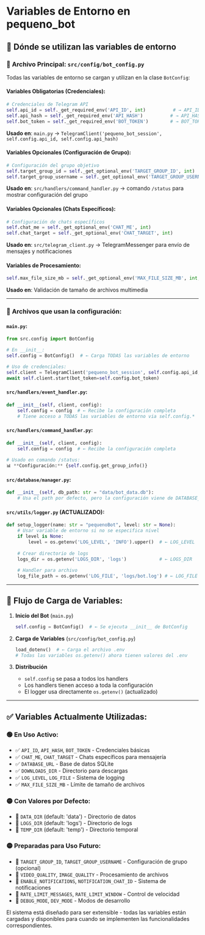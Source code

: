 # Variables de Entorno en pequeno_bot

## 📍 **Dónde se utilizan las variables de entorno**

### 🔧 **Archivo Principal: `src/config/bot_config.py`**

Todas las variables de entorno se cargan y utilizan en la clase `BotConfig`:

#### Variables Obligatorias (Credenciales):
```python
# Credenciales de Telegram API
self.api_id = self._get_required_env('API_ID', int)          # → API_ID
self.api_hash = self._get_required_env('API_HASH')          # → API_HASH  
self.bot_token = self._get_required_env('BOT_TOKEN')        # → BOT_TOKEN
```
**Usado en**: `main.py` → `TelegramClient('pequeno_bot_session', self.config.api_id, self.config.api_hash)`

#### Variables Opcionales (Configuración de Grupo):
```python
# Configuración del grupo objetivo
self.target_group_id = self._get_optional_env('TARGET_GROUP_ID', int)      # → TARGET_GROUP_ID
self.target_group_username = self._get_optional_env('TARGET_GROUP_USERNAME') # → TARGET_GROUP_USERNAME
```
**Usado en**: `src/handlers/command_handler.py` → comando `/status` para mostrar configuración del grupo

#### Variables Opcionales (Chats Específicos):
```python
# Configuración de chats específicos
self.chat_me = self._get_optional_env('CHAT_ME', int)                      # → CHAT_ME
self.chat_target = self._get_optional_env('CHAT_TARGET', int)              # → CHAT_TARGET
```
**Usado en**: `src/telegram_client.py` → TelegramMessenger para envío de mensajes y notificaciones

#### Variables de Procesamiento:
```python
self.max_file_size_mb = self._get_optional_env('MAX_FILE_SIZE_MB', int, 20) # → MAX_FILE_SIZE_MB
```
**Usado en**: Validación de tamaño de archivos multimedia

---

### 🎯 **Archivos que usan la configuración:**

#### `main.py`:
```python
from src.config import BotConfig

# En __init__:
self.config = BotConfig()  # ← Carga TODAS las variables de entorno

# Uso de credenciales:
self.client = TelegramClient('pequeno_bot_session', self.config.api_id, self.config.api_hash)
await self.client.start(bot_token=self.config.bot_token)
```

#### `src/handlers/event_handler.py`:
```python
def __init__(self, client, config):
    self.config = config  # ← Recibe la configuración completa
    # Tiene acceso a TODAS las variables de entorno via self.config.*
```

#### `src/handlers/command_handler.py`:
```python
def __init__(self, client, config):
    self.config = config  # ← Recibe la configuración completa
    
# Usado en comando /status:
📊 **Configuración:** {self.config.get_group_info()}
```

#### `src/database/manager.py`:
```python
def __init__(self, db_path: str = "data/bot_data.db"):
    # Usa el path por defecto, pero la configuración viene de DATABASE_URL
```

#### `src/utils/logger.py` (ACTUALIZADO):
```python
def setup_logger(name: str = "pequenoBot", level: str = None):
    # Usar variable de entorno si no se especifica nivel
    if level is None:
        level = os.getenv('LOG_LEVEL', 'INFO').upper()  # ← LOG_LEVEL
    
    # Crear directorio de logs
    logs_dir = os.getenv('LOGS_DIR', 'logs')            # ← LOGS_DIR
    
    # Handler para archivo
    log_file_path = os.getenv('LOG_FILE', 'logs/bot.log') # ← LOG_FILE
```

---

## 🔄 **Flujo de Carga de Variables:**

1. **Inicio del Bot** (`main.py`)
   ```python
   self.config = BotConfig()  # ← Se ejecuta __init__ de BotConfig
   ```

2. **Carga de Variables** (`src/config/bot_config.py`)
   ```python
   load_dotenv()  # ← Carga el archivo .env
   # Todas las variables os.getenv() ahora tienen valores del .env
   ```

3. **Distribución** 
   - `self.config` se pasa a todos los handlers
   - Los handlers tienen acceso a toda la configuración
   - El logger usa directamente `os.getenv()` (actualizado)

---

## ✅ **Variables Actualmente Utilizadas:**

### 🟢 **En Uso Activo:**
- ✅ `API_ID`, `API_HASH`, `BOT_TOKEN` - Credenciales básicas
- ✅ `CHAT_ME`, `CHAT_TARGET` - Chats específicos para mensajería
- ✅ `DATABASE_URL` - Base de datos SQLite
- ✅ `DOWNLOADS_DIR` - Directorio para descargas
- ✅ `LOG_LEVEL`, `LOG_FILE` - Sistema de logging
- ✅ `MAX_FILE_SIZE_MB` - Límite de tamaño de archivos

### 🟡 **Con Valores por Defecto:**
- 🔶 `DATA_DIR` (default: 'data') - Directorio de datos
- 🔶 `LOGS_DIR` (default: 'logs') - Directorio de logs  
- 🔶 `TEMP_DIR` (default: 'temp') - Directorio temporal

### 🟡 **Preparadas para Uso Futuro:**
- 🔶 `TARGET_GROUP_ID`, `TARGET_GROUP_USERNAME` - Configuración de grupo (opcional)
- 🔶 `VIDEO_QUALITY`, `IMAGE_QUALITY` - Procesamiento de archivos
- 🔶 `ENABLE_NOTIFICATIONS`, `NOTIFICATION_CHAT_ID` - Sistema de notificaciones
- 🔶 `RATE_LIMIT_MESSAGES`, `RATE_LIMIT_WINDOW` - Control de velocidad
- 🔶 `DEBUG_MODE`, `DEV_MODE` - Modos de desarrollo

El sistema está diseñado para ser extensible - todas las variables están cargadas y disponibles para cuando se implementen las funcionalidades correspondientes.